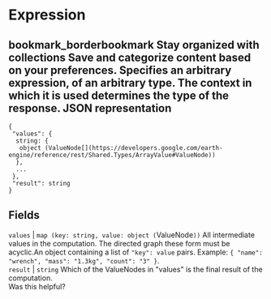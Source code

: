  
#  Expression
bookmark_borderbookmark Stay organized with collections  Save and categorize content based on your preferences.
Specifies an arbitrary expression, of an arbitrary type. The context in which it is used determines the type of the response.
JSON representation  
---  
```
{
 "values": {
  string: {
   object (ValueNode[](https://developers.google.com/earth-engine/reference/rest/Shared.Types/ArrayValue#ValueNode))
  },
  ...
 },
 "result": string
}
```
  
Fields  
---  
`values` |  `map (key: string, value: object (`ValueNode[](https://developers.google.com/earth-engine/reference/rest/Shared.Types/ArrayValue#ValueNode)`))` All intermediate values in the computation. The directed graph these form must be acyclic.An object containing a list of `"key": value` pairs. Example: `{ "name": "wrench", "mass": "1.3kg", "count": "3" }`.  
`result` |  `string` Which of the ValueNodes in "values" is the final result of the computation.  
Was this helpful?
